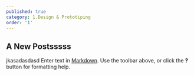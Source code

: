 ```yaml
---
published: true
category: 1.Design & Prototiping
order: '1'
---
```

## A New Postsssss
jkasadasdasd
Enter text in [Markdown](http://daringfireball.net/projects/markdown/). Use the toolbar above, or click the **?** button for formatting help.
